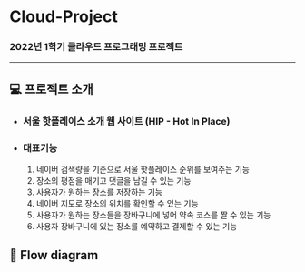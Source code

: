 # Cloud-Project

### 2022년 1학기 클라우드 프로그래밍 프로젝트

---

## :computer: 프로젝트 소개

* ### 서울 핫플레이스 소개 웹 사이트 (HIP - Hot In Place)

* ### 대표기능

  1. 네이버 검색량을 기준으로 서울 핫플레이스 순위를 보여주는 기능
  2. 장소의 평점을 매기고 댓글을 남길 수 있는 기능
  3. 사용자가 원하는 장소를 저장하는 기능
  4. 네이버 지도로 장소의 위치를 확인할 수 있는 기능
  5. 사용자가 원하는 장소들을 장바구니에 넣어 약속 코스를 짤 수 있는 기능
  6. 사용자 장바구니에 있는 장소를 예약하고 결제할 수 있는 기능

## :blue_book: Flow diagram


